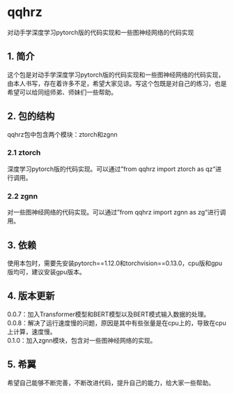 # qqhrz
对动手学深度学习pytorch版的代码实现和一些图神经网络的代码实现
## 1. 简介
这个包是对动手学深度学习pytorch版的代码实现和一些图神经网络的代码实现，由本人书写，存在着许多不足，希望大家见谅。写这个包既是对自己的练习，也是希望可以给同组师弟、师妹们一些帮助。
## 2. 包的结构
qqhrz包中包含两个模块：ztorch和zgnn
### 2.1 ztorch
深度学习pytorch版的代码实现。可以通过”from qqhrz import ztorch as qz“进行调用。
### 2.2 zgnn
对一些图神经网络的代码实现。可以通过”from qqhrz import zgnn as zg“进行调用。
## 3. 依赖
使用本包时，需要先安装pytorch==1.12.0和torchvision==0.13.0，cpu版和gpu版均可，建议安装gpu版本。
## 4. 版本更新
0.0.7：加入Transformer模型和BERT模型以及BERT模式输入数据的处理。<br>
0.0.8：解决了运行速度慢的问题，原因是其中有些张量是在cpu上的，导致在cpu上计算，速度慢。<br>
0.1.0：加入zgnn模块，包含对一些图神经网络的实现。
## 5. 希翼
希望自己能够不断完善，不断改进代码，提升自己的能力，给大家一些帮助。
